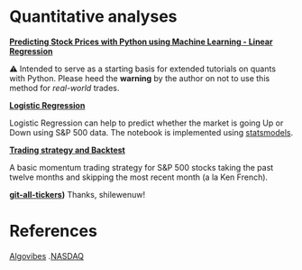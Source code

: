 # Quantitative analyses

__[Predicting Stock Prices with Python using Machine Learning - Linear Regression](https://www.youtube.com/watch?v=AXBhrLongC8)__

:warning: Intended to serve as a starting basis for extended tutorials on quants with Python. Please heed the **warning** by the author on not to use this method for *real-world* trades.

__[Logistic Regression](https://www.youtube.com/watch?v=X9jjyh0p7x8)__

Logistic Regression can help to predict whether the market is going Up or Down using S&P 500 data.
The notebook is implemented using [statsmodels](https://www.statsmodels.org/stable/index.html).

__[Trading strategy and Backtest](https://www.youtube.com/watch?v=5W_Lpz1ZuTI&t=893s)__

A basic momentum trading strategy for S&P 500 stocks taking the past twelve months and skipping the most recent month (a la Ken French).

__[git-all-tickers](https://github.com/shilewenuw/get_all_tickers))__
Thanks, shilewenuw!

# References
[Algovibes](https://www.youtube.com/channel/UC87aeHqMrlR6ED0w2SVi5nw)
.[NASDAQ](https://www.nasdaq.com/market-activity/stocks/screener)

